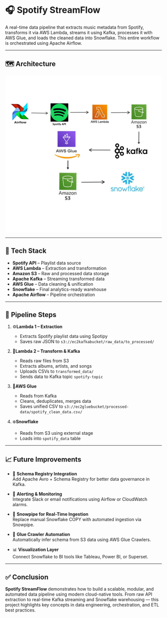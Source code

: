 # 🎧 Spotify StreamFlow

A real-time data pipeline that extracts music metadata from Spotify, transforms it via AWS Lambda, streams it using Kafka, processes it with AWS Glue, and loads the cleaned data into Snowflake. This entire workflow is orchestrated using Apache Airflow.

---

## 🗺️ Architecture

![Architecture](architecture.jpeg)

---

## 🚀 Tech Stack

- **Spotify API** – Playlist data source  
- **AWS Lambda** – Extraction and transformation  
- **Amazon S3** – Raw and processed data storage  
- **Apache Kafka** – Streaming transformed data  
- **AWS Glue** – Data cleaning & unification  
- **Snowflake** – Final analytics-ready warehouse  
- **Apache Airflow** – Pipeline orchestration

---

## 🔄 Pipeline Steps

1. ⚙️**Lambda 1 – Extraction**
   - Extracts Spotify playlist data using Spotipy
   - Saves raw JSON to `s3://ec2kafkabucket/raw_data/to_processed/`

2. 🧪**Lambda 2 – Transform & Kafka**
   - Reads raw files from S3
   - Extracts albums, artists, and songs
   - Uploads CSVs to `transformed_data/`
   - Sends data to Kafka topic `spotify-topic`

3. 🔬**AWS Glue**
   - Reads from Kafka
   - Cleans, deduplicates, merges data
   - Saves unified CSV to `s3://ec2gluebucket/processed-data/spotify_clean_data.csv/`

4. ❄️**Snowflake**
   - Reads from S3 using external stage
   - Loads into `spotify_data` table

---

## 📈 Future Improvements

- 🧩 **Schema Registry Integration**  
  Add Apache Avro + Schema Registry for better data governance in Kafka.

- 🔔 **Alerting & Monitoring**  
  Integrate Slack or email notifications using Airflow or CloudWatch alarms.

- 🚀 **Snowpipe for Real-Time Ingestion**  
  Replace manual Snowflake COPY with automated ingestion via Snowpipe.

- 🧹 **Glue Crawler Automation**  
  Automatically infer schema from S3 data using AWS Glue Crawlers.

- 📊 **Visualization Layer**  
  Connect Snowflake to BI tools like Tableau, Power BI, or Superset.

---

## ✅ Conclusion

**Spotify StreamFlow** demonstrates how to build a scalable, modular, and automated data pipeline using modern cloud-native tools. From raw API extraction to real-time Kafka streaming and Snowflake warehousing — this project highlights key concepts in data engineering, orchestration, and ETL best practices.
   
